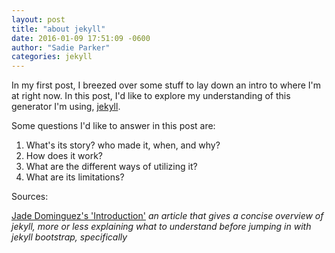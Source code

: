 ```yaml
---
layout: post 
title: "about jekyll"
date: 2016-01-09 17:51:09 -0600
author: "Sadie Parker"
categories: jekyll
---
```


In my first post, I breezed over some stuff to lay down an intro to where I'm at right now. In this post, I'd like to explore my understanding of this generator I'm using, [jekyll](https://jekyllrb.com).

Some questions I'd like to answer in this post are:

1. What's its story? who made it, when, and why?
2. How does it work?
3. What are the different ways of utilizing it?
4. What are its limitations?


Sources:

[Jade Dominguez's 'Introduction'](http://jekyllbootstrap.com/lessons/jekyll-introduction.html) *an article that gives a concise overview of jekyll, more or less explaining what to understand before jumping in with jekyll bootstrap, specifically*

